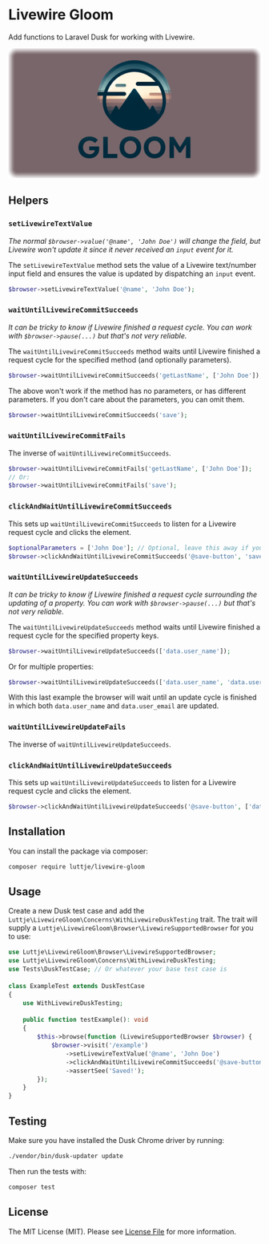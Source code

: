 # Livewire Gloom

Add functions to Laravel Dusk for working with Livewire.

![Livewire Gloom](banner.png)

## Helpers

### `setLivewireTextValue`

*The normal `$browser->value('@name', 'John Doe')` will change the field, but Livewire won't update it since it never received an `input` event for it.*

The `setLivewireTextValue` method sets the value of a Livewire text/number input field and ensures the value is updated by dispatching an `input` event.

```php
$browser->setLivewireTextValue('@name', 'John Doe');
```

### `waitUntilLivewireCommitSucceeds`

*It can be tricky to know if Livewire finished a request cycle. You can work with `$browser->pause(...)` but that's not very reliable.*

The `waitUntilLivewireCommitSucceeds` method waits until Livewire finished a request cycle for the specified method (and optionally parameters).

```php
$browser->waitUntilLivewireCommitSucceeds('getLastName', ['John Doe']);
```

The above won't work if the method has no parameters, or has different parameters. If you don't care about the parameters, you can omit them.

```php
$browser->waitUntilLivewireCommitSucceeds('save');
```

### `waitUntilLivewireCommitFails`

The inverse of `waitUntilLivewireCommitSucceeds`.

```php
$browser->waitUntilLivewireCommitFails('getLastName', ['John Doe']);
// Or:
$browser->waitUntilLivewireCommitFails('save');
```

### `clickAndWaitUntilLivewireCommitSucceeds`

This sets up `waitUntilLivewireCommitSucceeds` to listen for a Livewire request cycle and clicks the element.

```php
$optionalParameters = ['John Doe']; // Optional, leave this away if you don't have parameters or wish to match any parameters
$browser->clickAndWaitUntilLivewireCommitSucceeds('@save-button', 'save', $optionalParameters);
```

### `waitUntilLivewireUpdateSucceeds`

*It can be tricky to know if Livewire finished a request cycle surrounding the updating of a property. You can work with `$browser->pause(...)` but that's not very reliable.*

The `waitUntilLivewireUpdateSucceeds` method waits until Livewire finished a request cycle for the specified property keys.

```php
$browser->waitUntilLivewireUpdateSucceeds(['data.user_name']);
```

Or for multiple properties:

```php
$browser->waitUntilLivewireUpdateSucceeds(['data.user_name', 'data.user_email']);
```

With this last example the browser will wait until an update cycle is finished in which both `data.user_name` and `data.user_email` are updated.

### `waitUntilLivewireUpdateFails`

The inverse of `waitUntilLivewireUpdateSucceeds`.

### `clickAndWaitUntilLivewireUpdateSucceeds`

This sets up `waitUntilLivewireUpdateSucceeds` to listen for a Livewire request cycle and clicks the element.

```php
$browser->clickAndWaitUntilLivewireUpdateSucceeds('@save-button', ['data.user_name']);
```

## Installation

You can install the package via composer:

```bash
composer require luttje/livewire-gloom
```

## Usage

Create a new Dusk test case and add the `Luttje\LivewireGloom\Concerns\WithLivewireDuskTesting` trait. The trait will supply a `Luttje\LivewireGloom\Browser\LivewireSupportedBrowser` for you to use:

```php
use Luttje\LivewireGloom\Browser\LivewireSupportedBrowser;
use Luttje\LivewireGloom\Concerns\WithLivewireDuskTesting;
use Tests\DuskTestCase; // Or whatever your base test case is

class ExampleTest extends DuskTestCase
{
    use WithLivewireDuskTesting;

    public function testExample(): void
    {
        $this->browse(function (LivewireSupportedBrowser $browser) {
            $browser->visit('/example')
                ->setLivewireTextValue('@name', 'John Doe')
                ->clickAndWaitUntilLivewireCommitSucceeds('@save-button', 'save')
                ->assertSee('Saved!');
        });
    }
}
```

## Testing

Make sure you have installed the Dusk Chrome driver by running:

```bash
./vendor/bin/dusk-updater update
```

Then run the tests with:

```bash
composer test
```

## License

The MIT License (MIT). Please see [License File](LICENSE.md) for more information.
